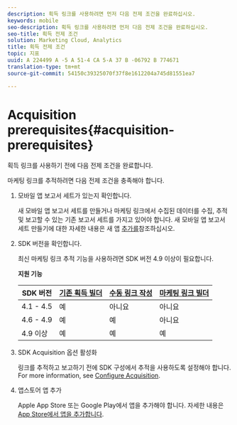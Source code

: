 ```yaml
---
description: 획득 링크를 사용하려면 먼저 다음 전제 조건을 완료하십시오.
keywords: mobile
seo-description: 획득 링크를 사용하려면 먼저 다음 전제 조건을 완료하십시오.
seo-title: 획득 전제 조건
solution: Marketing Cloud, Analytics
title: 획득 전제 조건
topic: 지표
uuid: A 224499 A -5 A 51-4 CA 5-A 37 B -06792 B 774671
translation-type: tm+mt
source-git-commit: 54150c39325070f37f8e1612204a745d81551ea7

---
```



# Acquisition prerequisites{#acquisition-prerequisites}

획득 링크를 사용하기 전에 다음 전제 조건을 완료합니다.

마케팅 링크를 추적하려면 다음 전제 조건을 충족해야 합니다.

1. 모바일 앱 보고서 세트가 있는지 확인합니다.

   새 모바일 앱 보고서 세트를 만들거나 마케팅 링크에서 수집된 데이터를 수집, 추적 및 보고할 수 있는 기존 보고서 세트를 가지고 있어야 합니다. 새 모바일 앱 보고서 세트 만들기에 대한 자세한 내용은 새 앱 [추가를](/help/using/manage-apps/t-new-app.md)참조하십시오.

1. SDK 버전을 확인합니다.

   최신 마케팅 링크 추적 기능을 사용하려면 SDK 버전 4.9 이상이 필요합니다.

   **지원 기능**

   | SDK 버전 | [기존 획득 빌더](/help/using/acquisition-main/c-marketing-links-builder/t-create-edit-adobe-links/c-use-legacy-acquisition-links/c-use-legacy-acquisition-links.md) | [수동 링크 작성](/help/using/acquisition-main/c-marketing-links-builder/acquisition-link-manual.md) | [마케팅 링크 빌더](/help/using/acquisition-main/c-marketing-links-builder/c-marketing-links-builder.md) |
   |--- |--- |--- |--- |
   | 4.1 - 4.5 | 예 | 아니요 | 아니요 |
   | 4.6 - 4.9 | 예 | 예 | 아니요 |
   | 4.9 이상 | 예 | 예 | 예 |

1. SDK Acquisition 옵션 활성화

   링크를 추적하고 보고하기 전에 SDK 구성에서 추적을 사용하도록 설정해야 합니다. For more information, see [Configure Acquisition](/help/using/acquisition-main/t-enable-acquisition.md).

1. 앱스토어 앱 추가

   Apple App Store 또는 Google Play에서 앱을 추가해야 합니다. 자세한 내용은 [App Store에서 앱을 추가합니다](/help/using/manage-apps/c-app-store/t-app-store-app.md).
